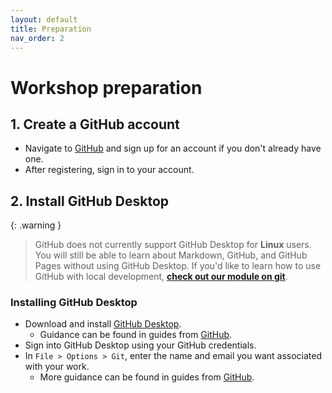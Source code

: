 ```yaml
---
layout: default
title: Preparation
nav_order: 2
---
```


# Workshop preparation 

## 1. Create a GitHub account
- Navigate to [GitHub](https://github.com) and sign up for an account if you don't already have one. 
- After registering, sign in to your account.


## 2. Install GitHub Desktop

{: .warning }
> GitHub does not currently support GitHub Desktop for **Linux** users. You will still be able to learn about Markdown, GitHub, and GitHub Pages without using GitHub Desktop. If you'd like to learn how to use GitHub with local development, [**check out our module on git**](https://scds.github.io/dash-webinars/vcgit.html).

### Installing GitHub Desktop
- Download and install [GitHub Desktop](https://desktop.github.com/).
  - Guidance can be found in guides from [GitHub](https://docs.github.com/en/desktop/installing-and-configuring-github-desktop/installing-and-authenticating-to-github-desktop/setting-up-github-desktop).
- Sign into GitHub Desktop using your GitHub credentials.
- In `File > Options > Git`, enter the name and email you want associated with your work.
  - More guidance can be found in guides from [GitHub](https://docs.github.com/en/desktop/installing-and-configuring-github-desktop/configuring-and-customizing-github-desktop/configuring-git-for-github-desktop).

